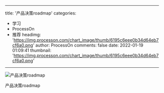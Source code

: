 
---
title: '产品决策roadmap'
categories: 
 - 学习
 - ProcessOn
 - 推荐
headimg: 'https://img.processon.com/chart_image/thumb/6195c6eee0b34d64eb7cf6a0.png'
author: ProcessOn
comments: false
date: 2022-01-19 01:09:41
thumbnail: 'https://img.processon.com/chart_image/thumb/6195c6eee0b34d64eb7cf6a0.png'
---

<div>   
<img class="thumb" alt="产品决策roadmap" src="https://img.processon.com/chart_image/thumb/6195c6eee0b34d64eb7cf6a0.png" referrerpolicy="no-referrer">
<p>产品决策roadmap</p>  
</div>
            